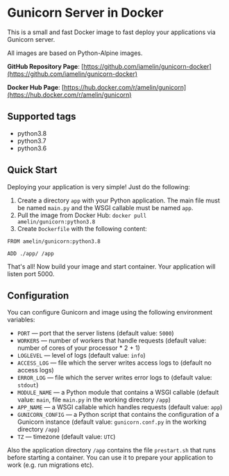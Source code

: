 # Gunicorn Server in Docker

This is a small and fast Docker image to fast deploy your applications via Gunicorn server.

All images are based on Python-Alpine images.

**GitHub Repository Page**: [https://github.com/iamelin/gunicorn-docker](https://github.com/iamelin/gunicorn-docker)

**Docker Hub Page**: [https://hub.docker.com/r/amelin/gunicorn](https://hub.docker.com/r/amelin/gunicorn)


## Supported tags

* python3.8
* python3.7
* python3.6


## Quick Start

Deploying your application is very simple! Just do the following:
1. Create a directory `app` with your Python application. The main file must be named `main.py`
and the WSGI callable must be named `app`.
2. Pull the image from Docker Hub:
```docker pull amelin/gunicorn:python3.8```
3. Create `Dockerfile` with the following content:
```
FROM amelin/gunicorn:python3.8

ADD ./app/ /app
```

That's all! Now build your image and start container. Your application will listen port 5000.


## Configuration

You can configure Gunicorn and image using the following environment variables:
* `PORT` &mdash; port that the server listens (default value: `5000`)
* `WORKERS` &mdash; number of workers that handle requests (default value: number of cores
of your processor * 2 + 1)
* `LOGLEVEL` &mdash; level of logs (default value: `info`)
* `ACCESS_LOG` &mdash; file which the server writes access logs to (default no access logs)
* `ERROR_LOG` &mdash; file which the server writes error logs to (default value: `stdout`)
* `MODULE_NAME` &mdash; a Python module that contains a WSGI callable (default value: `main`,
file `main.py` in the working directory `/app`)
* `APP_NAME` &mdash; a WSGI callable which handles requests (default value: `app`)
* `GUNICORN_CONFIG` &mdash; a Python script that contains the configuration of a Gunicorn instance
(default value: `gunicorn.conf.py` in the working directory `/app`)
* `TZ` &mdash; timezone (default value: `UTC`)

Also the application directory `/app` contains the file `prestart.sh` that runs before starting
a container. You can use it to prepare your application to work (e.g. run migrations etc).

